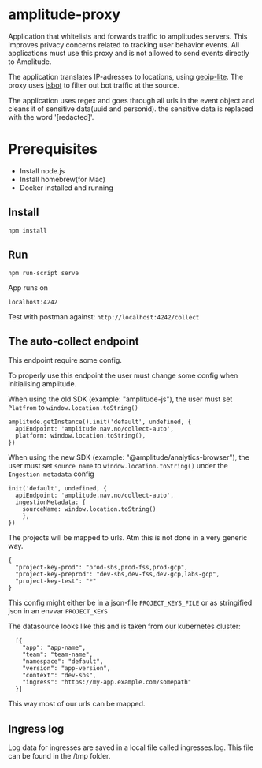 # amplitude-proxy
Application that whitelists and forwards traffic to amplitudes servers. 
This improves privacy concerns related to tracking user behavior events.
All applications must use this proxy and is not allowed to send events 
directly to Amplitude.

The application translates IP-adresses to locations, using [geoip-lite](https://www.npmjs.com/package/geoip-lite).
The proxy uses [isbot](https://www.npmjs.com/package/isbot) to filter out
bot traffic at the source.

The application uses regex and goes through all urls in the event object and cleans it of sensitive data(uuid and personid). the sensitive data is replaced with the word '[redacted]'.

# Prerequisites
- Install node.js
- Install homebrew(for Mac)
- Docker installed and running

## **Install**
`npm install`

## **Run**
`npm run-script serve`

App runs on

`localhost:4242`

Test with postman against: `http://localhost:4242/collect`


## The auto-collect endpoint
This endpoint require some config. 

To properly use this endpoint the user must change some config when initialising amplitude.

When using the old SDK (example: "amplitude-js"), the user must set `Platfrom` to `window.location.toString()`

```
amplitude.getInstance().init('default', undefined, {
  apiEndpoint: 'amplitude.nav.no/collect-auto',
  platform: window.location.toString(),
})
```

When using the new SDK (example: "@amplitude/analytics-browser"), the user must set `source name` to `window.location.toString()` under the `Ingestion metadata` config

```
init('default', undefined, {
  apiEndpoint: 'amplitude.nav.no/collect-auto',
  ingestionMetadata: {
    sourceName: window.location.toString()
    },
})
```

The projects will be mapped to urls. Atm this is not done in a very generic way.
```
{
  "project-key-prod": "prod-sbs,prod-fss,prod-gcp",
  "project-key-preprod": "dev-sbs,dev-fss,dev-gcp,labs-gcp",
  "project-key-test": "*"
}
```
This config might either be in a json-file 
`PROJECT_KEYS_FILE` or as stringified json in an envvar `PROJECT_KEYS` 

The datasource looks like this and is taken from our kubernetes cluster:

```
  [{
    "app": "app-name",
    "team": "team-name",
    "namespace": "default",
    "version": "app-version",
    "context": "dev-sbs",
    "ingress": "https://my-app.example.com/somepath"
  }]
```

This way most of our urls can be mapped.

## Ingress log

Log data for ingresses are saved in a local file called ingresses.log. This file can be found in the /tmp folder.
